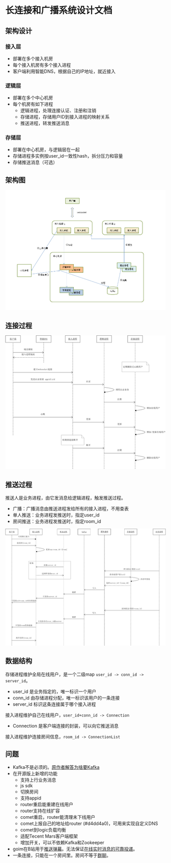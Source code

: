 # 长连接和广播系统设计文档

## 架构设计

### 接入层

* 部署在多个接入机房
* 每个接入机房有多个接入进程
* 客户端利用智能DNS，根据自己的IP地址，就近接入

### 逻辑层

* 部署在多个中心机房
* 每个机房有如下进程
    * 逻辑进程，处理连接认证、注册和注销
    * 存储进程，存储用户ID到接入进程的映射关系
    * 推送进程，转发推送消息

### 存储层

* 部署在中心机房，与逻辑层在一起
* 存储进程多实例按user_id一致性hash，拆分压力和容量
* 存储推送消息（可选）

## 架构图

![arch](arch1.png)

## 连接过程

![connect](connect.png)

## 推送过程

推送人是业务进程，由它发消息给逻辑进程，触发推送过程。

* 广播：广播消息由推送进程发给所有的接入进程，不用查表
* 单人推送：业务进程发推送时，指定user_id
* 房间推送：业务进程发推送时，指定room_id

![push](push.png)

## 数据结构

存储进程维护全局在线用户，是一个二级map `user_id -> conn_id -> server_id`。 

* user_id 是业务指定的，唯一标识一个用户
* conn_id 由存储进程分配，唯一标识该用户的一条连接
* server_id 标识这条连接属于哪个接入进程

接入进程维护自己在线用户，`user_id+conn_id -> Connection`

* Connection 是客户端连接的封装，可以向它推送消息

接入进程维护连接房间信息，`room_id -> ConnectionList`

## 问题

* Kafka不是必须的。[原作者解答为啥要Kafka](https://github.com/Terry-Mao/goim/issues/134)
* 在开源版上新增的功能
    * 支持上行业务消息
    * js sdk
    * 切换房间
    * 支持appid
    * router重启能重建在线用户
    * router支持在线扩容
    * comet重启，router能清理未下线用户
    * comet上报自己的地址给router (#d4dd4a0)，可用来实现自定义DNS
    * comet到logic负载均衡
    * 适配Tecent Mars客户端框架
    * 增加开关，可以不依赖Kafka和Zookeeper
* goim在B站用于[推送弹幕](https://zhuanlan.zhihu.com/p/22016939)。无法保证[在线实时消息的可靠投递](http://www.52im.net/thread-294-1-1.html)。
* 一条连接，只能在一个房间里。房间不等于[群聊](http://www.52im.net/thread-753-1-1.html)。
